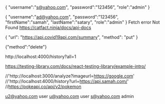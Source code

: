 

 {
 "username":"s@yahoo.com",
 "password":"123456",
 "role":"admin"
}

{
 "username":"ad@yahoo.com",
 "password":"123456",
 "firstName":"samah",
 "lastName":"satary",
 "role":"admin"
}
Fetch error
Not Found https://catfact.ninja/docs/api-docs

{
  "url": "https://api.covid19api.com/summary",
  "method": "put"
}


{"method":"delete"}


http://localhost:4000/history?all=1

https://testing-library.com/docs/react-testing-library/example-intro/

 //'http://localhost:3000/analyze?imageurl=https://google.com'
  //'http://localhost:4000/history?url=https://api.samah.com/' 
  //https://pokeapi.co/api/v2/pokemon

  u2@yahoo.com user
    u@yahoo.com  user
      s@yahoo.com  admin